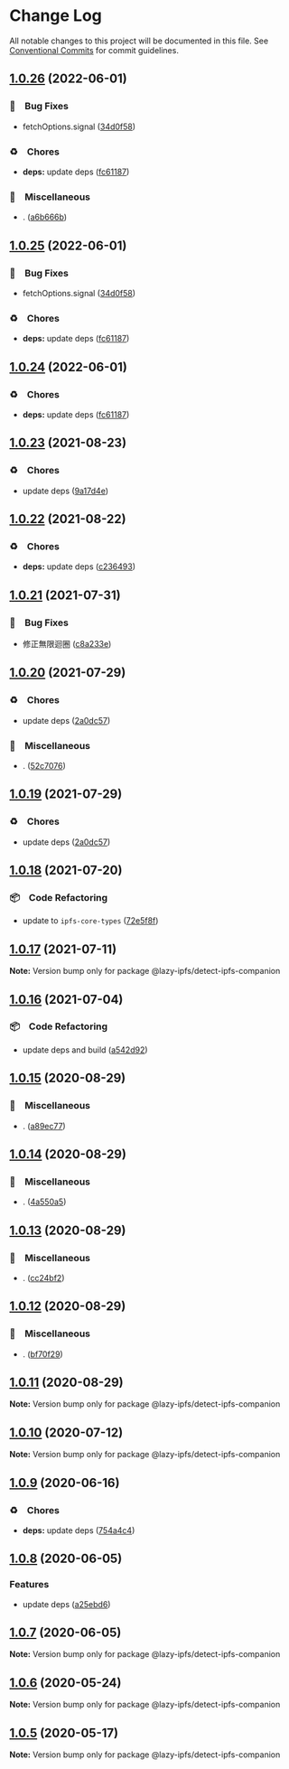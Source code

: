 # Change Log

All notable changes to this project will be documented in this file.
See [Conventional Commits](https://conventionalcommits.org) for commit guidelines.

## [1.0.26](https://github.com/bluelovers/ws-ipfs/compare/@lazy-ipfs/detect-ipfs-companion@1.0.23...@lazy-ipfs/detect-ipfs-companion@1.0.26) (2022-06-01)


### 🐛　Bug Fixes

* fetchOptions.signal ([34d0f58](https://github.com/bluelovers/ws-ipfs/commit/34d0f582b2aede84c8c3368f120fba53dd44377d))


### ♻️　Chores

* **deps:** update deps ([fc61187](https://github.com/bluelovers/ws-ipfs/commit/fc61187b003a17693ce8ba63ec8d80a5981dd9ce))


### 🔖　Miscellaneous

* . ([a6b666b](https://github.com/bluelovers/ws-ipfs/commit/a6b666b2408b5e3416c8e3456b19af74ec9b8caa))





## [1.0.25](https://github.com/bluelovers/ws-ipfs/compare/@lazy-ipfs/detect-ipfs-companion@1.0.23...@lazy-ipfs/detect-ipfs-companion@1.0.25) (2022-06-01)


### 🐛　Bug Fixes

* fetchOptions.signal ([34d0f58](https://github.com/bluelovers/ws-ipfs/commit/34d0f582b2aede84c8c3368f120fba53dd44377d))


### ♻️　Chores

* **deps:** update deps ([fc61187](https://github.com/bluelovers/ws-ipfs/commit/fc61187b003a17693ce8ba63ec8d80a5981dd9ce))





## [1.0.24](https://github.com/bluelovers/ws-ipfs/compare/@lazy-ipfs/detect-ipfs-companion@1.0.23...@lazy-ipfs/detect-ipfs-companion@1.0.24) (2022-06-01)


### ♻️　Chores

* **deps:** update deps ([fc61187](https://github.com/bluelovers/ws-ipfs/commit/fc61187b003a17693ce8ba63ec8d80a5981dd9ce))





## [1.0.23](https://github.com/bluelovers/ws-ipfs/compare/@lazy-ipfs/detect-ipfs-companion@1.0.22...@lazy-ipfs/detect-ipfs-companion@1.0.23) (2021-08-23)


### ♻️　Chores

* update deps ([9a17d4e](https://github.com/bluelovers/ws-ipfs/commit/9a17d4e55367a4fb17b4c1f65ed896ffbd593049))





## [1.0.22](https://github.com/bluelovers/ws-ipfs/compare/@lazy-ipfs/detect-ipfs-companion@1.0.21...@lazy-ipfs/detect-ipfs-companion@1.0.22) (2021-08-22)


### ♻️　Chores

* **deps:** update deps ([c236493](https://github.com/bluelovers/ws-ipfs/commit/c236493e8eb6014e3c2265492262cce1ac9c400c))





## [1.0.21](https://github.com/bluelovers/ws-ipfs/compare/@lazy-ipfs/detect-ipfs-companion@1.0.20...@lazy-ipfs/detect-ipfs-companion@1.0.21) (2021-07-31)


### 🐛　Bug Fixes

* 修正無限迴圈 ([c8a233e](https://github.com/bluelovers/ws-ipfs/commit/c8a233eb0382daed885a71ce638eb06c6e5ac1d0))





## [1.0.20](https://github.com/bluelovers/ws-ipfs/compare/@lazy-ipfs/detect-ipfs-companion@1.0.18...@lazy-ipfs/detect-ipfs-companion@1.0.20) (2021-07-29)


### ♻️　Chores

* update deps ([2a0dc57](https://github.com/bluelovers/ws-ipfs/commit/2a0dc5779089b83b9a2577995c216cd199c016a5))


### 🔖　Miscellaneous

* . ([52c7076](https://github.com/bluelovers/ws-ipfs/commit/52c70765e0e1ca76e00e16cbcc289da34ee7db2a))





## [1.0.19](https://github.com/bluelovers/ws-ipfs/compare/@lazy-ipfs/detect-ipfs-companion@1.0.18...@lazy-ipfs/detect-ipfs-companion@1.0.19) (2021-07-29)


### ♻️　Chores

* update deps ([2a0dc57](https://github.com/bluelovers/ws-ipfs/commit/2a0dc5779089b83b9a2577995c216cd199c016a5))





## [1.0.18](https://github.com/bluelovers/ws-ipfs/compare/@lazy-ipfs/detect-ipfs-companion@1.0.17...@lazy-ipfs/detect-ipfs-companion@1.0.18) (2021-07-20)


### 📦　Code Refactoring

* update to `ipfs-core-types` ([72e5f8f](https://github.com/bluelovers/ws-ipfs/commit/72e5f8f55c886bb83c4dc7d052401cc099fe14d2))





## [1.0.17](https://github.com/bluelovers/ws-ipfs/compare/@lazy-ipfs/detect-ipfs-companion@1.0.16...@lazy-ipfs/detect-ipfs-companion@1.0.17) (2021-07-11)

**Note:** Version bump only for package @lazy-ipfs/detect-ipfs-companion





## [1.0.16](https://github.com/bluelovers/ws-ipfs/compare/@lazy-ipfs/detect-ipfs-companion@1.0.15...@lazy-ipfs/detect-ipfs-companion@1.0.16) (2021-07-04)


### 📦　Code Refactoring

* update deps and build ([a542d92](https://github.com/bluelovers/ws-ipfs/commit/a542d92420faef55f6879fedc07d563f21db03a7))





## [1.0.15](https://github.com/bluelovers/ws-ipfs/compare/@lazy-ipfs/detect-ipfs-companion@1.0.14...@lazy-ipfs/detect-ipfs-companion@1.0.15) (2020-08-29)


### 🔖　Miscellaneous

* . ([a89ec77](https://github.com/bluelovers/ws-ipfs/commit/a89ec77c79a26768acfede82c769a6a792eee25b))





## [1.0.14](https://github.com/bluelovers/ws-ipfs/compare/@lazy-ipfs/detect-ipfs-companion@1.0.13...@lazy-ipfs/detect-ipfs-companion@1.0.14) (2020-08-29)


### 🔖　Miscellaneous

* . ([4a550a5](https://github.com/bluelovers/ws-ipfs/commit/4a550a55ccd04d245d5935914d091a879986a8f2))





## [1.0.13](https://github.com/bluelovers/ws-ipfs/compare/@lazy-ipfs/detect-ipfs-companion@1.0.12...@lazy-ipfs/detect-ipfs-companion@1.0.13) (2020-08-29)


### 🔖　Miscellaneous

* . ([cc24bf2](https://github.com/bluelovers/ws-ipfs/commit/cc24bf22e5f25f217df7c54b8671a476e5da575d))





## [1.0.12](https://github.com/bluelovers/ws-ipfs/compare/@lazy-ipfs/detect-ipfs-companion@1.0.11...@lazy-ipfs/detect-ipfs-companion@1.0.12) (2020-08-29)


### 🔖　Miscellaneous

* . ([bf70f29](https://github.com/bluelovers/ws-ipfs/commit/bf70f298426c11645d5343255656fa72e0cae844))





## [1.0.11](https://github.com/bluelovers/ws-ipfs/compare/@lazy-ipfs/detect-ipfs-companion@1.0.10...@lazy-ipfs/detect-ipfs-companion@1.0.11) (2020-08-29)

**Note:** Version bump only for package @lazy-ipfs/detect-ipfs-companion





## [1.0.10](https://github.com/bluelovers/ws-ipfs/compare/@lazy-ipfs/detect-ipfs-companion@1.0.9...@lazy-ipfs/detect-ipfs-companion@1.0.10) (2020-07-12)

**Note:** Version bump only for package @lazy-ipfs/detect-ipfs-companion





## [1.0.9](https://github.com/bluelovers/ws-ipfs/compare/@lazy-ipfs/detect-ipfs-companion@1.0.8...@lazy-ipfs/detect-ipfs-companion@1.0.9) (2020-06-16)


### ♻️　Chores

* **deps:**  update deps ([754a4c4](https://github.com/bluelovers/ws-ipfs/commit/754a4c4a714d3d256500b319473ce610f876b442))





## [1.0.8](https://github.com/bluelovers/ws-ipfs/compare/@lazy-ipfs/detect-ipfs-companion@1.0.7...@lazy-ipfs/detect-ipfs-companion@1.0.8) (2020-06-05)


### Features

* update deps ([a25ebd6](https://github.com/bluelovers/ws-ipfs/commit/a25ebd688ccfd54f164b3ff89cf6cdb2e7f6e478))





## [1.0.7](https://github.com/bluelovers/ws-ipfs/compare/@lazy-ipfs/detect-ipfs-companion@1.0.6...@lazy-ipfs/detect-ipfs-companion@1.0.7) (2020-06-05)

**Note:** Version bump only for package @lazy-ipfs/detect-ipfs-companion





## [1.0.6](https://github.com/bluelovers/ws-ipfs/compare/@lazy-ipfs/detect-ipfs-companion@1.0.5...@lazy-ipfs/detect-ipfs-companion@1.0.6) (2020-05-24)

**Note:** Version bump only for package @lazy-ipfs/detect-ipfs-companion





## [1.0.5](https://github.com/bluelovers/ws-ipfs/compare/@lazy-ipfs/detect-ipfs-companion@1.0.4...@lazy-ipfs/detect-ipfs-companion@1.0.5) (2020-05-17)

**Note:** Version bump only for package @lazy-ipfs/detect-ipfs-companion
